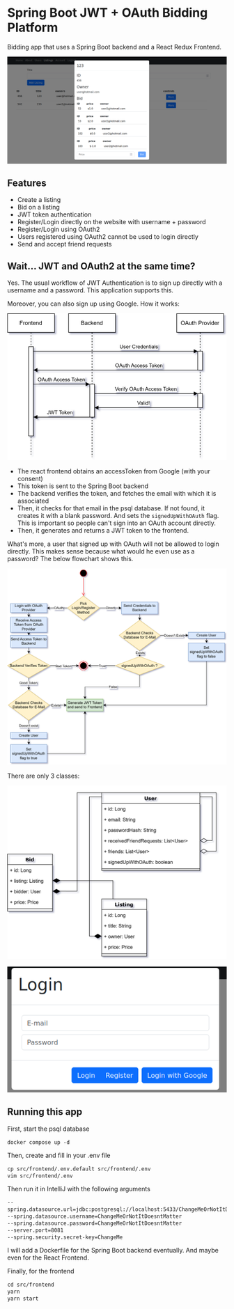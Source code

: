 # Spring Boot JWT + OAuth Bidding Platform
Bidding app that uses a Spring Boot backend and a React Redux Frontend.

![alt text](https://raw.githubusercontent.com/oukhali99/JWT-OAuth2-Spring-Boot-React/refs/heads/main/Screenshot_20250302_012358.png)

## Features
- Create a listing
- Bid on a listing
- JWT token authentication
- Register/Login directly on the website with username + password
- Register/Login using OAuth2
- Users registered using OAuth2 cannot be used to login directly
- Send and accept friend requests

## Wait... JWT and OAuth2 at the same time?
Yes. The usual workflow of JWT Authentication is to sign up directly with a username and a password. This application supports this.

Moreover, you can also sign up using Google. How it works:

![alt text](https://raw.githubusercontent.com/oukhali99/JWT-OAuth2-Spring-Boot-React/refs/heads/main/docs/OAuth%20Authentication%20Sequence.drawio.svg)

- The react frontend obtains an accessToken from Google (with your consent)
- This token is sent to the Spring Boot backend
- The backend verifies the token, and fetches the email with which it is associated
- Then, it checks for that email in the psql database. If not found, it creates it with a blank password. And sets the ```signedUpWithOAuth``` flag. This is important so people can't sign into an OAuth account directly.
- Then, it generates and returns a JWT token to the frontend.

What's more, a user that signed up with OAuth will not be allowed to login directly. This makes sense because what would he even use as a password? The below flowchart shows this.

![alt text](https://raw.githubusercontent.com/oukhali99/JWT-OAuth2-Spring-Boot-React/refs/heads/main/docs/Authentication%20Activity.drawio.svg)

There are only 3 classes:

![alt text](https://raw.githubusercontent.com/oukhali99/JWT-OAuth2-Spring-Boot-React/refs/heads/main/docs/Backend%20Classes.drawio.svg)


![alt text](https://raw.githubusercontent.com/oukhali99/JWT-OAuth2-Spring-Boot-React/refs/heads/main/Screenshot_20250302_012647.png)

## Running this app
First, start the psql database
```
docker compose up -d
```

Then, create and fill in your .env file
```
cp src/frontend/.env.default src/frontend/.env
vim src/frontend/.env
```

Then run it in IntelliJ with the following arguments
```
--spring.datasource.url=jdbc:postgresql://localhost:5433/ChangeMeOrNotItDoesntMatter
--spring.datasource.username=ChangeMeOrNotItDoesntMatter
--spring.datasource.password=ChangeMeOrNotItDoesntMatter
--server.port=8081
--spring.security.secret-key=ChangeMe
```

I will add a Dockerfile for the Spring Boot backend eventually. And maybe even for the React Frontend.

Finally, for the frontend
```
cd src/frontend
yarn
yarn start
```
